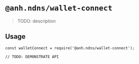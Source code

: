 # `@anh.ndns/wallet-connect`

> TODO: description

## Usage

```
const walletConnect = require('@anh.ndns/wallet-connect');

// TODO: DEMONSTRATE API
```
